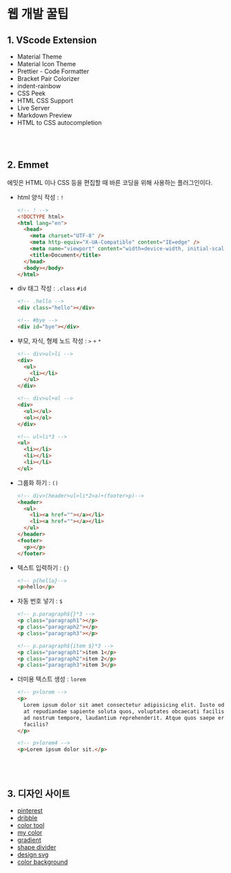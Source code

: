 # 웹 개발 꿀팁

## 1. VScode Extension

- Material Theme
- Material Icon Theme
- Prettier - Code Formatter
- Bracket Pair Colorizer
- indent-rainbow
- CSS Peek
- HTML CSS Support
- Live Server
- Markdown Preview
- HTML to CSS autocompletion

<br />
<br />

## 2. Emmet

에밋은 HTML 이나 CSS 등을 편집할 때 바른 코딩을 위해 사용하는 플러그인이다.

- html 양식 작성 : `!`

  ```html
  <!-- ! -->
  <!DOCTYPE html>
  <html lang="en">
    <head>
      <meta charset="UTF-8" />
      <meta http-equiv="X-UA-Compatible" content="IE=edge" />
      <meta name="viewport" content="width=device-width, initial-scale=1.0" />
      <title>Document</title>
    </head>
    <body></body>
  </html>
  ```

- div 태그 작성 : `.class` `#id`

  ```html
  <!-- .hello -->
  <div class="hello"></div>

  <!-- #bye -->
  <div id="bye"></div>
  ```

- 부모, 자식, 형제 노드 작성 : `>` `+` `*`

  ```html
  <!-- div>ul>li -->
  <div>
    <ul>
      <li></li>
    </ul>
  </div>

  <!-- div>ul+ol -->
  <div>
    <ul></ul>
    <ol></ol>
  </div>

  <!-- ul>li*3 -->
  <ul>
    <li></li>
    <li></li>
    <li></li>
  </ul>
  ```

- 그룹화 하기 : `()`

  ```html
  <!-- div>(header>ul>li*2>a)+(footer>p)-->
  <header>
    <ul>
      <li><a href=""></a></li>
      <li><a href=""></a></li>
    </ul>
  </header>
  <footer>
    <p></p>
  </footer>
  ```

- 텍스트 입력하기 : `{}`

  ```html
  <!-- p{hello}-->
  <p>hello</p>
  ```

- 자동 번호 넣기 : `$`

  ```html
  <!-- p.paragraph${}*3 -->
  <p class="paragraph1"></p>
  <p class="paragraph2"></p>
  <p class="paragraph3"></p>

  <!-- p.paragraph${item $}*3 -->
  <p class="paragraph1">item 1</p>
  <p class="paragraph2">item 2</p>
  <p class="paragraph3">item 3</p>
  ```

- 더미용 텍스트 생성 : `lorem`

  ```html
  <!-- p>lorem -->
  <p>
    Lorem ipsum dolor sit amet consectetur adipisicing elit. Iusto odio, autem
    at repudiandae sapiente soluta quos, voluptates obcaecati facilis distinctio
    ad nostrum tempore, laudantium reprehenderit. Atque quos saepe error
    facilis?
  </p>

  <!-- p>lorem4 -->
  <p>Lorem ipsum dolor sit.</p>
  ```

<br />
<br />

## 3. 디자인 사이트

- [pinterest](https://www.pinterest.se/ideas/)
- [dribble](https://dribbble.com/)
- [color tool](https://material.io/resources/color/#!/?view.left=0&view.right=0)
- [my color](https://mycolor.space/)
- [gradient](https://cssgradient.io/)
- [shape divider](https://www.shapedivider.app/)
- [design svg](https://haikei.app/)
- [color background](https://coolbackgrounds.io/)
